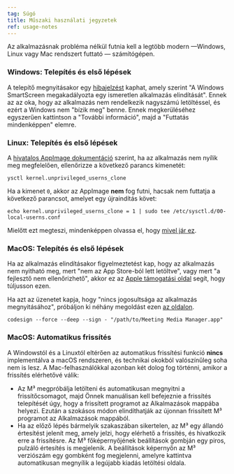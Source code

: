 ```yaml
---
tag: Súgó
title: Műszaki használati jegyzetek
ref: usage-notes
---
```


Az alkalmazásnak probléma nélkül futnia kell a legtöbb modern —Windows, Linux vagy Mac rendszert futtató — számítógépen.

### Windows: Telepítés és első lépések

A telepítő megnyitásakor egy [hibajelzést](assets/img/other/win-smartscreen.png) kaphat, amely szerint "A Windows SmartScreen megakadályozta egy ismeretlen alkalmazás elindítását". Ennek az az oka, hogy az alkalmazás nem rendelkezik nagyszámú letöltéssel, és ezért a Windows nem "bízik meg" benne. Ennek megkerüléséhez egyszerűen kattintson a "További információ", majd a "Futtatás mindenképpen" elemre.

### Linux: Telepítés és első lépések

A [hivatalos AppImage dokumentáció](https://docs.appimage.org/user-guide/troubleshooting/electron-sandboxing.html) szerint, ha az alkalmazás nem nyílik meg megfelelően, ellenőrizze a következő parancs kimenetét:

`ysctl kernel.unprivileged_userns_clone`

Ha a kimenet `0`, akkor az AppImage **nem** fog futni, hacsak nem futtatja a következő parancsot, amelyet egy újraindítás követ:

`echo kernel.unprivileged_userns_clone = 1 | sudo tee /etc/sysctl.d/00-local-userns.conf`

Mielőtt ezt megteszi, mindenképpen olvassa el, hogy [mivel jár ez](https://lwn.net/Articles/673597/).

### MacOS: Telepítés és első lépések

Ha az alkalmazás elindításakor figyelmeztetést kap, hogy az alkalmazás nem nyitható meg, mert "nem az App Store-ból lett letöltve", vagy mert "a fejlesztő nem ellenőrizhető", akkor ez az [Apple támogatási oldal](https://support.apple.com/en-ca/HT202491) segít, hogy túljusson ezen.

Ha azt az üzenetet kapja, hogy "nincs jogosultsága az alkalmazás megnyitásához", próbáljon ki néhány megoldást ezen [az oldalon](https://stackoverflow.com/questions/64842819/cant-run-app-because-of-permission-in-big-sur/64895860).

`codesign --force --deep --sign - "/path/to/Meeting Media Manager.app"`

### MacOS: Automatikus frissítés

A Windowstól és a Linuxtól eltérően az automatikus frissítési funkció **nincs** implementálva a macOS rendszeren, és technikai okokból valószínűleg soha nem is lesz. A Mac-felhasználókkal azonban két dolog fog történni, amikor a frissítés elérhetővé válik:

- Az M³ megpróbálja letölteni és automatikusan megnyitni a frissítőcsomagot, majd Önnek manuálisan kell befejeznie a frissítés telepítését úgy, hogy a frissített programot az Alkalmazások mappába helyezi. Ezután a szokásos módon elindíthatják az újonnan frissített M³ programot az Alkalmazások mappából.
- Ha az előző lépés bármelyik szakaszában sikertelen, az M³ egy állandó értesítést jelenít meg, amely jelzi, hogy elérhető a frissítés, és hivatkozik erre a frissítésre. Az M³ főképernyőjének beállítások gombján egy piros, pulzáló értesítés is megjelenik. A beállítások képernyőn az M³ verziószám egy gombként fog megjelenni, amelyre kattintva automatikusan megnyílik a legújabb kiadás letöltési oldala.
